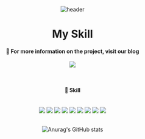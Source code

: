 <!--
**ttoro-lee/ttoro-lee** is a ✨ _special_ ✨ repository because its `README.md` (this file) appears on your GitHub profile.

Here are some ideas to get you started:

- 🔭 I’m currently working on ...
- 🌱 I’m currently learning ...
- 👯 I’m looking to collaborate on ...
- 🤔 I’m looking for help with ...
- 💬 Ask me about ...
- 📫 How to reach me: ...
- 😄 Pronouns: ...
- ⚡ Fun fact: ...
-->
<div align="center">
  
![header](https://capsule-render.vercel.app/api?type=rect&color=auto&height=300&section=header&text=Ttoro%20GitHub&fontSize=90)

  # My Skill
  
  #### 💬 For more information on the project, visit our blog
  <a href="https://ttoro.tistory.com/" target="_blank"><img src="https://img.shields.io/badge/tistory-000000?style=for-the-badge&logo=tistory&logoColor=white"/></a>

  <br/>

  #### 🔭 Skill
  <br/>
  <img src="https://img.shields.io/badge/python-3776AB?style=for-the-badge&logo=Python&logoColor=white"/>
  <img src="https://img.shields.io/badge/tensorflow-FF6F00?style=for-the-badge&logo=Tensorflow&logoColor=white"/>
  <img src="https://img.shields.io/badge/pytorch-EE4C2C?style=for-the-badge&logo=pytorch&logoColor=white"/>
  <img src="https://img.shields.io/badge/jupyter-F37626?style=for-the-badge&logo=jupyter&logoColor=white"/>
  <img src="https://img.shields.io/badge/numpy-013243?style=for-the-badge&logo=numpy&logoColor=white"/>
  <img src="https://img.shields.io/badge/pandas-150458?style=for-the-badge&logo=pandas&logoColor=white"/>
  <img src="https://img.shields.io/badge/django-092E20?style=for-the-badge&logo=django&logoColor=white"/>
  <img src="https://img.shields.io/badge/amazonaws-232F3E?style=for-the-badge&logo=amazonaws&logoColor=white"/>
  <img src="https://img.shields.io/badge/github-181717?style=for-the-badge&logo=github&logoColor=white"/>

   <br/>
   <br/>

![Anurag's GitHub stats](https://github-readme-stats.vercel.app/api?username=ttoro-lee&show_icons=true&theme=radical)

  <br/>
</div>

